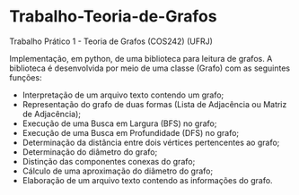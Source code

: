 # Trabalho-Teoria-de-Grafos
Trabalho Prático 1 - Teoria de Grafos (COS242) (UFRJ)

Implementação, em python, de uma biblioteca para leitura de grafos.
A biblioteca é desenvolvida por meio de uma classe (Grafo) com as seguintes funções:
  - Interpretação de um arquivo texto contendo um grafo;
  - Representação do grafo de duas formas (Lista de Adjacência ou Matriz de Adjacência);
  - Execução de uma Busca em Largura (BFS) no grafo;
  - Execução de uma Busca em Profundidade (DFS) no grafo;
  - Determinação da distância entre dois vértices pertencentes ao grafo;
  - Determinação do diâmetro do grafo;
  - Distinção das componentes conexas do grafo;
  - Cálculo de uma aproximação do diâmetro do grafo;
  - Elaboração de um arquivo texto contendo as informações do grafo.
